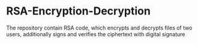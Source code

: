 # RSA-Encryption-Decryption
The repository contain RSA code, which encrypts and decrypts files of two users, additionally signs and verifies the ciphertext with digital signature

